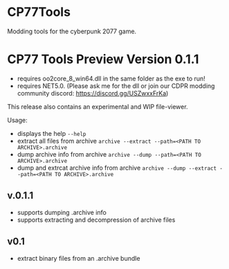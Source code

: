 # CP77Tools
Modding tools for the cyberpunk 2077 game.

# CP77 Tools Preview Version 0.1.1

- requires oo2core_8_win64.dll in the same folder as the exe to run!
- requires NET5.0.
(Please ask me for the dll or join our CDPR modding community discord: https://discord.gg/USZwxxFrKa)

This release also contains an experimental and WIP file-viewer. 


Usage: 
* displays the help
`--help`
* extract all files from archive
`archive --extract --path=<PATH TO ARCHIVE>.archive`
*  dump archive info from archive
`archive --dump --path=<PATH TO ARCHIVE>.archive`
* dump and extrcat archive info from archive
`archive --dump --extract --path=<PATH TO ARCHIVE>.archive` 

## v.0.1.1
- supports dumping .archive info
- supports extracting and decompression of archive files

## v0.1
- extract binary files from an .archive bundle


